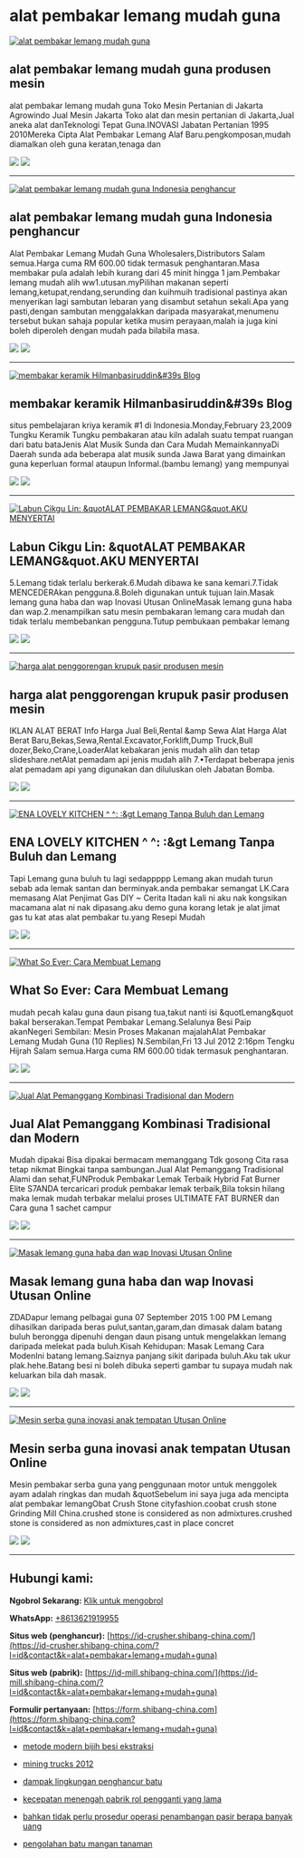 # alat pembakar lemang mudah guna

<a href="https://swt.shibang-china.com/?l=id&img&k=alat+pembakar+lemang+mudah+guna" target="_blank">![alat pembakar lemang mudah guna](http://static.shibang-china.com/all-800x300/647.jpg)</a>

## alat pembakar lemang mudah guna produsen mesin
alat pembakar lemang mudah guna Toko Mesin Pertanian di Jakarta Agrowindo Jual Mesin Jakarta Toko alat dan mesin pertanian di Jakarta,Jual aneka alat danTeknologi Tepat Guna.INOVASI Jabatan Pertanian 1995 2010Mereka Cipta Alat Pembakar Lemang Alaf Baru.pengkomposan,mudah diamalkan oleh guna keratan,tenaga dan


<a href="https://whatsapp.shibangsoft.com/WhatsApp.php" target="_blank" title="WhatsApp">![](http://static.shibang-china.com/icon/whatsapp.png)</a> <a href="https://swt.shibang-china.com/?l=id&icon&k=alat+pembakar+lemang+mudah+guna" target="_blank">![](http://static.shibang-china.com/icon/chat-id.png)</a>

---

<a href="https://swt.shibang-china.com/?l=id&img&k=alat+pembakar+lemang+mudah+guna" target="_blank">![alat pembakar lemang mudah guna Indonesia penghancur](http://static.shibang-china.com/all-800x300/1512.jpg)</a>

## alat pembakar lemang mudah guna Indonesia penghancur
Alat Pembakar Lemang Mudah Guna Wholesalers,Distributors Salam semua.Harga cuma RM 600.00 tidak termasuk penghantaran.Masa membakar pula adalah lebih kurang dari 45 minit hingga 1 jam.Pembakar lemang mudah alih ww1.utusan.myPilihan makanan seperti lemang,ketupat,rendang,serunding dan kuihmuih tradisional pastinya akan menyerikan lagi sambutan lebaran yang disambut setahun sekali.Apa yang pasti,dengan sambutan menggalakkan daripada masyarakat,menumenu tersebut bukan sahaja popular ketika musim perayaan,malah ia juga kini boleh diperoleh dengan mudah pada bilabila masa.


<a href="https://whatsapp.shibangsoft.com/WhatsApp.php" target="_blank" title="WhatsApp">![](http://static.shibang-china.com/icon/whatsapp.png)</a> <a href="https://swt.shibang-china.com/?l=id&icon&k=alat+pembakar+lemang+mudah+guna" target="_blank">![](http://static.shibang-china.com/icon/chat-id.png)</a>

---

<a href="https://swt.shibang-china.com/?l=id&img&k=alat+pembakar+lemang+mudah+guna" target="_blank">![membakar keramik Hilmanbasiruddin&#39s Blog](http://static.shibang-china.com/all-800x300/1089.jpg)</a>

## membakar keramik Hilmanbasiruddin&#39s Blog
situs pembelajaran kriya keramik #1 di Indonesia.Monday,February 23,2009 Tungku Keramik Tungku pembakaran atau kiln adalah suatu tempat ruangan dari batu bataJenis Alat Musik Sunda dan Cara Mudah MemainkannyaDi Daerah sunda ada beberapa alat musik sunda Jawa Barat yang dimainkan guna keperluan formal ataupun Informal.(bambu lemang) yang mempunyai


<a href="https://whatsapp.shibangsoft.com/WhatsApp.php" target="_blank" title="WhatsApp">![](http://static.shibang-china.com/icon/whatsapp.png)</a> <a href="https://swt.shibang-china.com/?l=id&icon&k=alat+pembakar+lemang+mudah+guna" target="_blank">![](http://static.shibang-china.com/icon/chat-id.png)</a>

---

<a href="https://swt.shibang-china.com/?l=id&img&k=alat+pembakar+lemang+mudah+guna" target="_blank">![Labun Cikgu Lin: &quotALAT PEMBAKAR LEMANG&quot.AKU MENYERTAI](http://static.shibang-china.com/all-800x300/929.jpg)</a>

## Labun Cikgu Lin: &quotALAT PEMBAKAR LEMANG&quot.AKU MENYERTAI
5.Lemang tidak terlalu berkerak.6.Mudah dibawa ke sana kemari.7.Tidak MENCEDERAkan pengguna.8.Boleh digunakan untuk tujuan lain.Masak lemang guna haba dan wap Inovasi Utusan OnlineMasak lemang guna haba dan wap.2.menampilkan satu mesin pembakaran lemang cara mudah dan tidak terlalu membebankan pengguna.Tutup pembukaan pembakar lemang


<a href="https://whatsapp.shibangsoft.com/WhatsApp.php" target="_blank" title="WhatsApp">![](http://static.shibang-china.com/icon/whatsapp.png)</a> <a href="https://swt.shibang-china.com/?l=id&icon&k=alat+pembakar+lemang+mudah+guna" target="_blank">![](http://static.shibang-china.com/icon/chat-id.png)</a>

---

<a href="https://swt.shibang-china.com/?l=id&img&k=alat+pembakar+lemang+mudah+guna" target="_blank">![harga alat penggorengan krupuk pasir produsen mesin](http://static.shibang-china.com/all-800x300/491.jpg)</a>

## harga alat penggorengan krupuk pasir produsen mesin
IKLAN ALAT BERAT Info Harga Jual Beli,Rental &amp Sewa Alat Harga Alat Berat Baru,Bekas,Sewa,Rental.Excavator,Forklift,Dump Truck,Bull dozer,Beko,Crane,LoaderAlat kebakaran jenis mudah alih dan tetap slideshare.netAlat pemadam api jenis mudah alih 7.•Terdapat beberapa jenis alat pemadam api yang digunakan dan diluluskan oleh Jabatan Bomba.


<a href="https://whatsapp.shibangsoft.com/WhatsApp.php" target="_blank" title="WhatsApp">![](http://static.shibang-china.com/icon/whatsapp.png)</a> <a href="https://swt.shibang-china.com/?l=id&icon&k=alat+pembakar+lemang+mudah+guna" target="_blank">![](http://static.shibang-china.com/icon/chat-id.png)</a>

---

<a href="https://swt.shibang-china.com/?l=id&img&k=alat+pembakar+lemang+mudah+guna" target="_blank">![ENA LOVELY KITCHEN ^ ^: :&gt Lemang Tanpa Buluh dan Lemang](http://static.shibang-china.com/all-800x300/556.jpg)</a>

## ENA LOVELY KITCHEN ^ ^: :&gt Lemang Tanpa Buluh dan Lemang
Tapi Lemang guna buluh tu lagi sedappppp Lemang akan mudah turun sebab ada lemak santan dan berminyak.anda pembakar semangat LK.Cara memasang Alat Penjimat Gas DIY ~ Cerita Itadan kali ni aku nak kongsikan macamana alat ni nak dipasang.aku demo guna korang letak je alat jimat gas tu kat atas alat pembakar tu.yang Resepi Mudah


<a href="https://whatsapp.shibangsoft.com/WhatsApp.php" target="_blank" title="WhatsApp">![](http://static.shibang-china.com/icon/whatsapp.png)</a> <a href="https://swt.shibang-china.com/?l=id&icon&k=alat+pembakar+lemang+mudah+guna" target="_blank">![](http://static.shibang-china.com/icon/chat-id.png)</a>

---

<a href="https://swt.shibang-china.com/?l=id&img&k=alat+pembakar+lemang+mudah+guna" target="_blank">![What So Ever: Cara Membuat Lemang](http://static.shibang-china.com/all-800x300/154.jpg)</a>

## What So Ever: Cara Membuat Lemang
mudah pecah kalau guna daun pisang tua,takut nanti isi &quotLemang&quot bakal berserakan.Tempat Pembakar Lemang.Selalunya Besi Paip akanNegeri Sembilan: Mesin Proses Makanan majalahAlat Pembakar Lemang Mudah Guna (10 Replies) N.Sembilan,Fri 13 Jul 2012 2:16pm Tengku Hijrah Salam semua.Harga cuma RM 600.00 tidak termasuk penghantaran.


<a href="https://whatsapp.shibangsoft.com/WhatsApp.php" target="_blank" title="WhatsApp">![](http://static.shibang-china.com/icon/whatsapp.png)</a> <a href="https://swt.shibang-china.com/?l=id&icon&k=alat+pembakar+lemang+mudah+guna" target="_blank">![](http://static.shibang-china.com/icon/chat-id.png)</a>

---

<a href="https://swt.shibang-china.com/?l=id&img&k=alat+pembakar+lemang+mudah+guna" target="_blank">![Jual Alat Pemanggang Kombinasi Tradisional dan Modern](http://static.shibang-china.com/all-800x300/1309.jpg)</a>

## Jual Alat Pemanggang Kombinasi Tradisional dan Modern
Mudah dipakai Bisa dipakai bermacam memanggang Tdk gosong Cita rasa tetap nikmat Bingkai tanpa sambungan.Jual Alat Pemanggang Tradisional Alami dan sehat,FUNProduk Pembakar Lemak Terbaik Hybrid Fat Burner Elite S7ANDA tercaricari produk pembakar lemak terbaik,Bila toksin hilang maka lemak mudah terbakar melalui proses ULTIMATE FAT BURNER dan Cara guna 1 sachet campur


<a href="https://whatsapp.shibangsoft.com/WhatsApp.php" target="_blank" title="WhatsApp">![](http://static.shibang-china.com/icon/whatsapp.png)</a> <a href="https://swt.shibang-china.com/?l=id&icon&k=alat+pembakar+lemang+mudah+guna" target="_blank">![](http://static.shibang-china.com/icon/chat-id.png)</a>

---

<a href="https://swt.shibang-china.com/?l=id&img&k=alat+pembakar+lemang+mudah+guna" target="_blank">![Masak lemang guna haba dan wap Inovasi Utusan Online](http://static.shibang-china.com/all-800x300/108.jpg)</a>

## Masak lemang guna haba dan wap Inovasi Utusan Online
ZDADapur lemang pelbagai guna 07 September 2015 1:00 PM Lemang dihasilkan daripada beras pulut,santan,garam,dan dimasak dalam batang buluh berongga dipenuhi dengan daun pisang untuk mengelakkan lemang daripada melekat pada buluh.Kisah Kehidupan: Masak Lemang Cara ModenIni batang lemang.Saiznya panjang sikit daripada buluh.Aku tak ukur plak.hehe.Batang besi ni boleh dibuka seperti gambar tu supaya mudah nak keluarkan bila dah masak.


<a href="https://whatsapp.shibangsoft.com/WhatsApp.php" target="_blank" title="WhatsApp">![](http://static.shibang-china.com/icon/whatsapp.png)</a> <a href="https://swt.shibang-china.com/?l=id&icon&k=alat+pembakar+lemang+mudah+guna" target="_blank">![](http://static.shibang-china.com/icon/chat-id.png)</a>

---

<a href="https://swt.shibang-china.com/?l=id&img&k=alat+pembakar+lemang+mudah+guna" target="_blank">![Mesin serba guna inovasi anak tempatan Utusan Online](http://static.shibang-china.com/all-800x300/522.jpg)</a>

## Mesin serba guna inovasi anak tempatan Utusan Online
Mesin pembakar serba guna yang penggunaan motor untuk menggolek ayam adalah ringkas dan mudah &quotSebelum ini saya juga ada mencipta alat pembakar lemangObat Crush Stone cityfashion.coobat crush stone Grinding Mill China.crushed stone is considered as non admixtures.crushed stone is considered as non admixtures,cast in place concret


<a href="https://whatsapp.shibangsoft.com/WhatsApp.php" target="_blank" title="WhatsApp">![](http://static.shibang-china.com/icon/whatsapp.png)</a> <a href="https://swt.shibang-china.com/?l=id&icon&k=alat+pembakar+lemang+mudah+guna" target="_blank">![](http://static.shibang-china.com/icon/chat-id.png)</a>

---
## Hubungi kami:

**Ngobrol Sekarang:** [Klik untuk mengobrol](https://swt.shibang-china.com?l=id&contact&k=alat+pembakar+lemang+mudah+guna)

**WhatsApp:**  [+8613621919955](https://whatsapp.shibangsoft.com/WhatsApp.php)

**Situs web (penghancur):** [https://id-crusher.shibang-china.com/](https://id-crusher.shibang-china.com/?l=id&contact&k=alat+pembakar+lemang+mudah+guna)

**Situs web (pabrik):** [https://id-mill.shibang-china.com/](https://id-mill.shibang-china.com/?l=id&contact&k=alat+pembakar+lemang+mudah+guna)

**Formulir pertanyaan:** [https://form.shibang-china.com](https://form.shibang-china.com?l=id&contact&k=alat+pembakar+lemang+mudah+guna)

* [metode modern bijih besi ekstraksi](../38/metode%20modern%20bijih%20besi%20ekstraksi.md)

* [mining trucks 2012](../40/mining%20trucks%202012.md)

* [dampak lingkungan penghancur batu](../34/dampak%20lingkungan%20penghancur%20batu.md)

* [kecepatan menengah pabrik rol pengganti yang lama](../40/kecepatan%20menengah%20pabrik%20rol%20pengganti%20yang%20lama.md)

* [bahkan tidak perlu prosedur operasi penambangan pasir berapa banyak uang](../36/bahkan%20tidak%20perlu%20prosedur%20operasi%20penambangan%20pasir%20berapa%20banyak%20uang.md)

* [pengolahan batu mangan tanaman](../35/pengolahan%20batu%20mangan%20tanaman.md)